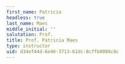```yaml
---
first_name: Patricia
headless: true
last_name: Maes
middle_initial: ''
salutation: Prof.
title: Prof. Patricia Maes
type: instructor
uid: d34ef44d-6e46-3713-61dc-8cffb0086c0c
---
```

